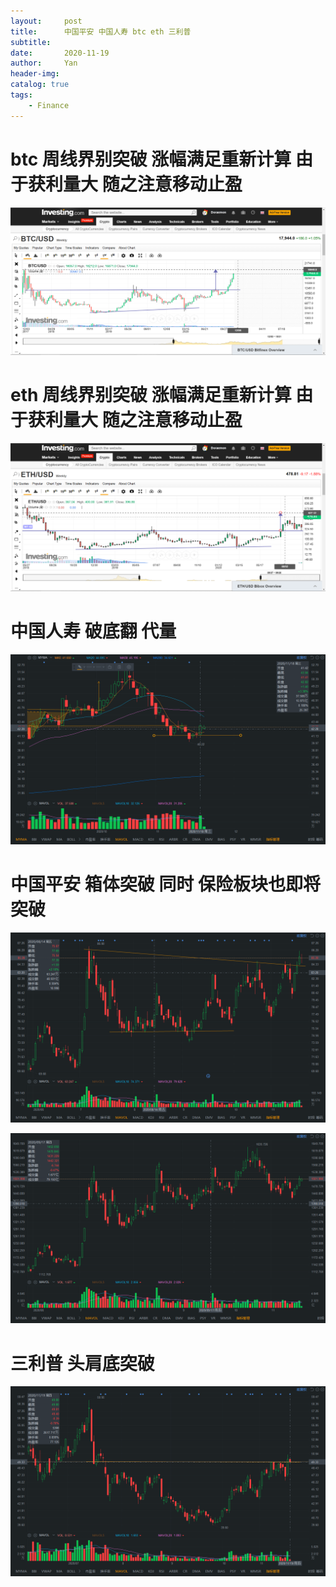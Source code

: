 ```yaml
---
layout:     post
title:      中国平安 中国人寿 btc eth 三利普
subtitle:   
date:       2020-11-19
author:     Yan
header-img: 
catalog: true
tags:
    - Finance
---
```



# btc 周线界别突破 涨幅满足重新计算 由于获利量大 随之注意移动止盈
![](/img/6ec8c92e.png)

# eth 周线界别突破 涨幅满足重新计算 由于获利量大 随之注意移动止盈
![](/img/06d4c244.png)

# 中国人寿 破底翻 代量
![](/img/9600cf26.png)

# 中国平安 箱体突破 同时 保险板块也即将突破
![](/img/95df54f0.png)

![](/img/c98650e8.png)

# 三利普 头肩底突破
![](/img/7f4412cd.png)

